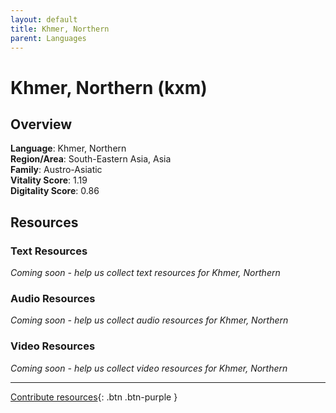 ```yaml
---
layout: default
title: Khmer, Northern
parent: Languages
---
```


# Khmer, Northern (kxm)

## Overview

**Language**: Khmer, Northern  
**Region/Area**: South-Eastern Asia, Asia  
**Family**: Austro-Asiatic  
**Vitality Score**: 1.19  
**Digitality Score**: 0.86  

## Resources

### Text Resources
*Coming soon - help us collect text resources for Khmer, Northern*

### Audio Resources
*Coming soon - help us collect audio resources for Khmer, Northern*

### Video Resources
*Coming soon - help us collect video resources for Khmer, Northern*

---

[Contribute resources](https://fairtrain.github.io/){: .btn .btn-purple }
